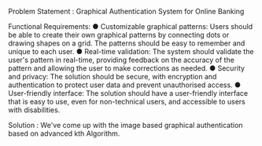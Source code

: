 Problem Statement : Graphical Authentication System for Online Banking 

Functional Requirements:
● Customizable graphical patterns: Users should be able to create their own graphical
patterns by connecting dots or drawing shapes on a grid. The patterns should be
easy to remember and unique to each user.
● Real-time validation: The system should validate the user's pattern in real-time,
providing feedback on the accuracy of the pattern and allowing the user to make
corrections as needed.
● Security and privacy: The solution should be secure, with encryption and
authentication to protect user data and prevent unauthorised access.
● User-friendly interface: The solution should have a user-friendly interface that is easy
to use, even for non-technical users, and accessible to users with disabilities.


Solution :
We've come up with the image based graphical authentication based on advanced kth Algorithm. 
